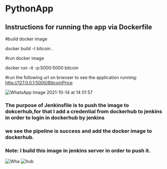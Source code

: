 # PythonApp

## Instructions for running the app via Dockerfile
#build docker image

docker build -t bitcoin .

#run docker image

docker run -it -p:5000:5000 bitcoin

#run the following url on brwoser to see the application running: http://127.0.0.1:5000/BitcoinPrice

![WhatsApp Image 2021-10-14 at 14 01 57](https://user-images.githubusercontent.com/58177069/137306813-1011ceee-69ca-4690-88b7-8f3dda1db3cd.jpeg)

### The purpose of Jenkinsfile is to push the image to dokcerhub,for that I add a credential from dockerhub to jenkins in order to login in dockerhub by jenkins

### we see the pipeline is success and add the docker image to dockerhub.

### Note: I build this image in jenkins server in order to push it.

![Wha](https://user-images.githubusercontent.com/58177069/137307626-4de834c6-0ff6-4de9-a024-3fc427b898fc.jpeg)
![hub](https://user-images.githubusercontent.com/58177069/137307643-a74159c9-36e1-44d8-bcc0-f45d6c9a1ef7.jpeg)
